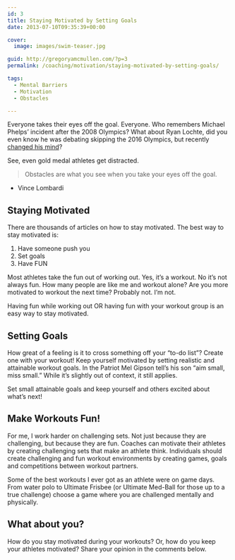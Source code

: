 ```yaml
---
id: 3
title: Staying Motivated by Setting Goals
date: 2013-07-10T09:35:39+00:00

cover:
  image: images/swim-teaser.jpg

guid: http://gregoryamcmullen.com/?p=3
permalink: /coaching/motivation/staying-motivated-by-setting-goals/

tags:
  - Mental Barriers
  - Motivation
  - Obstacles

---
```

Everyone takes their eyes off the goal. Everyone. Who remembers Michael Phelps&#8217; incident after the 2008 Olympics? What about Ryan Lochte, did you even know he was debating skipping the 2016 Olympics, but recently [changed his mind](http://www.indystar.com/article/20130624/SPORTS/306240086/USA-Swimming-nationals-Ryan-Lochte-decides-he-s-serious-about-2016-Rio-Olympics)?

See, even gold medal athletes get distracted.

> Obstacles are what you see when you take your eyes off the goal.
  - Vince Lombardi

## Staying Motivated

There are thousands of articles on how to stay motivated. The best way to stay motivated is:

  1. Have someone push you
  2. Set goals
  3. Have FUN

Most athletes take the fun out of working out. Yes, it&#8217;s a workout. No it&#8217;s not always fun. How many people are like me and workout alone? Are you more motivated to workout the next time? Probably not. I&#8217;m not.

Having fun while working out OR having fun with your workout group is an easy way to stay motivated.

## Setting Goals

How great of a feeling is it to cross something off your &#8220;to-do list&#8221;? Create one with your workout! Keep yourself motivated by setting realistic and attainable workout goals. In the Patriot Mel Gipson tell&#8217;s his son &#8220;aim small, miss small.&#8221; While it&#8217;s slightly out of context, it still applies.

Set small attainable goals and keep yourself and others excited about what&#8217;s next!

## Make Workouts Fun!

For me, I work harder on challenging sets. Not just because they are challenging, but because they are fun. Coaches can motivate their athletes by creating challenging sets that make an athlete think. Individuals should create challenging and fun workout environments by creating games, goals and competitions between workout partners.

Some of the best workouts I ever got as an athlete were on game days. From water polo to Ultimate Frisbee (or Ultimate Med-Ball for those up to a true challenge) choose a game where you are challenged mentally and physically.

## What about you?

How do you stay motivated during your workouts? Or, how do you keep your athletes motivated? Share your opinion in the comments below.
